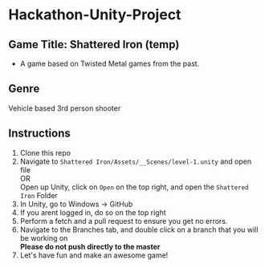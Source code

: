 # Hackathon-Unity-Project

## Game Title: Shattered Iron (temp)

 - A game based on Twisted Metal games from the past.
 
 ## Genre
 Vehicle based 3rd person shooter
 
 ## Instructions
 
 1. Clone this repo
 2. Navigate to ```Shattered Iron/Assets/__Scenes/level-1.unity``` and open file  
 OR  
 Open up Unity, click on ```Open``` on the top right, and open the ```Shattered Iron``` Folder
 3. In Unity, go to Windows -> GitHub
 4. If you arent logged in, do so on the top right
 5. Perform a fetch and a pull request to ensure you get no errors.
 6. Navigate to the Branches tab, and double click on a branch that you will be working on  
 **Please do not push directly to the master**
 7. Let's have fun and make an awesome game!
 
